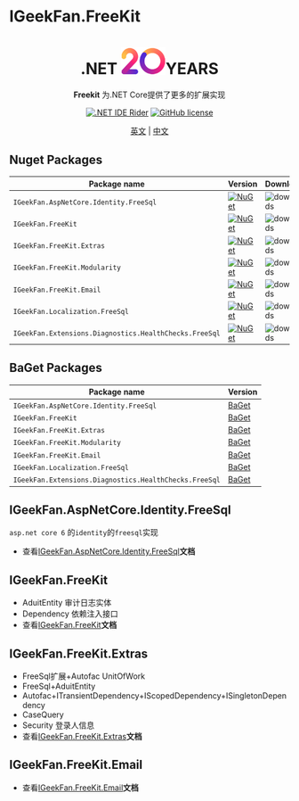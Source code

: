 # IGeekFan.FreeKit

<div align="center">
<h1 align="center"> .NET <img alt="logo" src="docs/images/logo.png" width="80px"/>YEARS </h1>

**Freekit** 为.NET Core提供了更多的扩展实现

[![.NET IDE Rider](https://img.shields.io/static/v1?style=float&logo=rider&label=Rider&message=jetbrains&color=red)](https://www.jetbrains.com/rider/)
[![GitHub license](https://img.shields.io/badge/license-MIT-blue.svg)](https://raw.githubusercontent.com/luoyunchong/IGeekFan.AspNetCore.RapiDoc/master/LICENSE)
<p>
     <a href="README.md">英文</a> |  <a href="README.zh-CN.md">中文</a>
</p>
</div>

## Nuget Packages

| Package name| Version| Downloads|
| ------- | ------- | ------- |
| `IGeekFan.AspNetCore.Identity.FreeSql` | [![NuGet](https://img.shields.io/nuget/v/IGeekFan.AspNetCore.Identity.FreeSql.svg?style=flat-square&label=nuget&color=fedcba)](https://www.nuget.org/packages/IGeekFan.AspNetCore.Identity.FreeSql/) | ![downloads](https://img.shields.io/nuget/dt/IGeekFan.AspNetCore.Identity.FreeSql.svg) |
| `IGeekFan.FreeKit`| [![NuGet](https://img.shields.io/nuget/v/IGeekFan.FreeKit.svg?style=flat-square&label=nuget)](https://www.nuget.org/packages/IGeekFan.FreeKit/)| ![downloads](https://img.shields.io/nuget/dt/IGeekFan.FreeKit.svg)|    
| `IGeekFan.FreeKit.Extras`| [![NuGet](https://img.shields.io/nuget/v/IGeekFan.FreeKit.Extras.svg?style=flat-square&label=nuget)](https://www.nuget.org/packages/IGeekFan.FreeKit.Extras/)                                        | ![downloads](https://img.shields.io/nuget/dt/IGeekFan.FreeKit.Extras.svg)|
| `IGeekFan.FreeKit.Modularity`| [![NuGet](https://img.shields.io/nuget/v/IGeekFan.FreeKit.Modularity.svg?style=flat-square&label=nuget)](https://www.nuget.org/packages/IGeekFan.FreeKit.Modularity/)                                | ![downloads](https://img.shields.io/nuget/dt/IGeekFan.FreeKit.Modularity.svg)|
| `IGeekFan.FreeKit.Email`| [![NuGet](https://img.shields.io/nuget/v/IGeekFan.FreeKit.Email.svg?style=flat-square&label=nuget)](https://www.nuget.org/packages/IGeekFan.FreeKit.Email/)                                | ![downloads](https://img.shields.io/nuget/dt/IGeekFan.FreeKit.Email.svg)|
| `IGeekFan.Localization.FreeSql`| [![NuGet](https://img.shields.io/nuget/v/IGeekFan.Localization.FreeSql.svg?style=flat-square&label=nuget)](https://www.nuget.org/packages/IGeekFan.Localization.FreeSql/)| ![downloads](https://img.shields.io/nuget/dt/IGeekFan.Localization.FreeSql.svg)|
| `IGeekFan.Extensions.Diagnostics.HealthChecks.FreeSql`| [![NuGet](https://img.shields.io/nuget/v/IGeekFan.Extensions.Diagnostics.HealthChecks.FreeSql.svg?style=flat-square&label=nuget)](https://www.nuget.org/packages/IGeekFan.Extensions.Diagnostics.HealthChecks.FreeSql/)| ![downloads](https://img.shields.io/nuget/dt/IGeekFan.Extensions.Diagnostics.HealthChecks.FreeSql.svg)|

## BaGet Packages

| Package name                           | Version                                                                                                                                                                                                  |
| -------------------------------------- | -------------------------------------------------------------------------------------------------------------------------------------------------------------------------------------------------------- |
| `IGeekFan.AspNetCore.Identity.FreeSql` | [BaGet](http://124.70.130.97:5555/packages/IGeekFan.AspNetCore.Identity.FreeSql) |
| `IGeekFan.FreeKit`                          | [BaGet](http://124.70.130.97:5555/packages/IGeekFan.FreeKit)|
| `IGeekFan.FreeKit.Extras`                 | [BaGet](http://124.70.130.97:5555/packages/IGeekFan.FreeKit.Extras)|
| `IGeekFan.FreeKit.Modularity`            | [BaGet](http://124.70.130.97:5555/packages/IGeekFan.FreeKit.Modularity)|   
| `IGeekFan.FreeKit.Email`                  | [BaGet](http://124.70.130.97:5555/packages/IGeekFan.FreeKit.Email)|   
| `IGeekFan.Localization.FreeSql`          | [BaGet](http://124.70.130.97:5555/packages/IGeekFan.Localization.FreeSql)|
| `IGeekFan.Extensions.Diagnostics.HealthChecks.FreeSql`          | [BaGet](http://124.70.130.97:5555/packages/IGeekFan.Extensions.Diagnostics.HealthChecks.FreeSql)|




## IGeekFan.AspNetCore.Identity.FreeSql

`asp.net core 6` 的`identity`的`freesql`实现
- 查看[IGeekFan.AspNetCore.Identity.FreeSql](./src/IGeekFan.AspNetCore.Identity.FreeSql/README.md)**文档**

## IGeekFan.FreeKit

- AduitEntity 审计日志实体
- Dependency 依赖注入接口
- 查看[IGeekFan.FreeKit](./src/IGeekFan.FreeKit/README.md)**文档**
## IGeekFan.FreeKit.Extras

- FreeSql扩展+Autofac UnitOfWork
- FreeSql+AduitEntity
- Autofac+ITransientDependency+IScopedDependency+ISingletonDependency
- CaseQuery 
- Security 登录人信息
- 查看[IGeekFan.FreeKit.Extras](./src/IGeekFan.FreeKit.Extras/README.md)**文档**
## IGeekFan.FreeKit.Email

- 查看[IGeekFan.FreeKit.Email](./src/IGeekFan.FreeKit.Email/README.md)**文档**